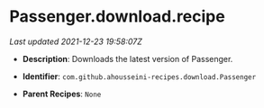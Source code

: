 # Passenger.download.recipe

_Last updated 2021-12-23 19:58:07Z_

- **Description**: Downloads the latest version of Passenger.

- **Identifier**: `com.github.ahousseini-recipes.download.Passenger`

- **Parent Recipes**: `None`